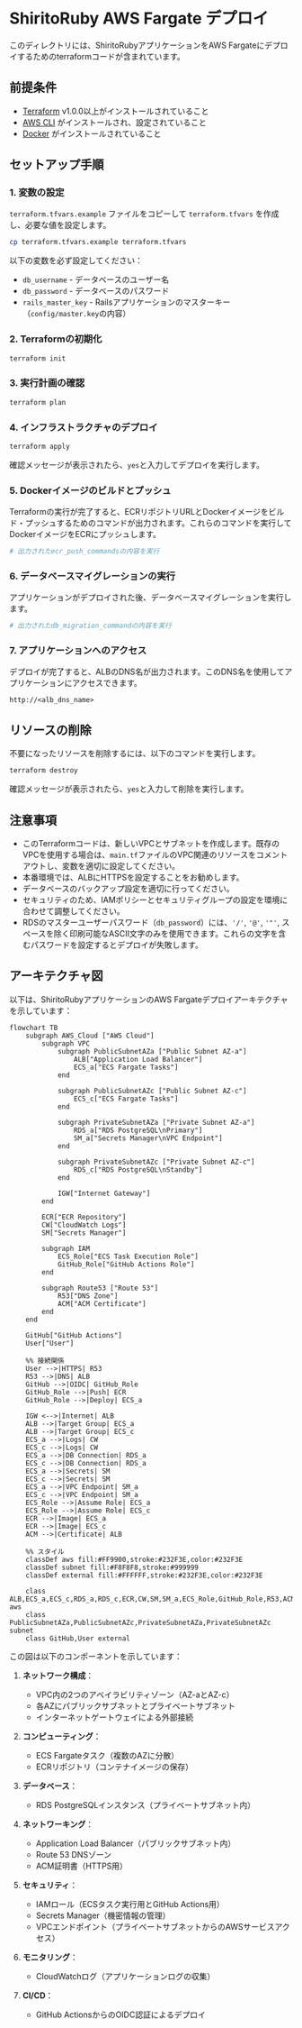 # ShiritoRuby AWS Fargate デプロイ

このディレクトリには、ShiritoRubyアプリケーションをAWS Fargateにデプロイするためのterraformコードが含まれています。

## 前提条件

- [Terraform](https://www.terraform.io/downloads.html) v1.0.0以上がインストールされていること
- [AWS CLI](https://aws.amazon.com/cli/) がインストールされ、設定されていること
- [Docker](https://www.docker.com/get-started) がインストールされていること

## セットアップ手順

### 1. 変数の設定

`terraform.tfvars.example` ファイルをコピーして `terraform.tfvars` を作成し、必要な値を設定します。

```bash
cp terraform.tfvars.example terraform.tfvars
```

以下の変数を必ず設定してください：
- `db_username` - データベースのユーザー名
- `db_password` - データベースのパスワード
- `rails_master_key` - Railsアプリケーションのマスターキー（`config/master.key`の内容）

### 2. Terraformの初期化

```bash
terraform init
```

### 3. 実行計画の確認

```bash
terraform plan
```

### 4. インフラストラクチャのデプロイ

```bash
terraform apply
```

確認メッセージが表示されたら、`yes`と入力してデプロイを実行します。

### 5. Dockerイメージのビルドとプッシュ

Terraformの実行が完了すると、ECRリポジトリURLとDockerイメージをビルド・プッシュするためのコマンドが出力されます。これらのコマンドを実行してDockerイメージをECRにプッシュします。

```bash
# 出力されたecr_push_commandsの内容を実行
```

### 6. データベースマイグレーションの実行

アプリケーションがデプロイされた後、データベースマイグレーションを実行します。

```bash
# 出力されたdb_migration_commandの内容を実行
```

### 7. アプリケーションへのアクセス

デプロイが完了すると、ALBのDNS名が出力されます。このDNS名を使用してアプリケーションにアクセスできます。

```
http://<alb_dns_name>
```

## リソースの削除

不要になったリソースを削除するには、以下のコマンドを実行します。

```bash
terraform destroy
```

確認メッセージが表示されたら、`yes`と入力して削除を実行します。

## 注意事項

- このTerraformコードは、新しいVPCとサブネットを作成します。既存のVPCを使用する場合は、`main.tf`ファイルのVPC関連のリソースをコメントアウトし、変数を適切に設定してください。
- 本番環境では、ALBにHTTPSを設定することをお勧めします。
- データベースのバックアップ設定を適切に行ってください。
- セキュリティのため、IAMポリシーとセキュリティグループの設定を環境に合わせて調整してください。
- RDSのマスターユーザーパスワード（`db_password`）には、`'/'`, `'@'`, `'"'`, スペースを除く印刷可能なASCII文字のみを使用できます。これらの文字を含むパスワードを設定するとデプロイが失敗します。

## アーキテクチャ図

以下は、ShiritoRubyアプリケーションのAWS Fargateデプロイアーキテクチャを示しています：

```mermaid
flowchart TB
    subgraph AWS_Cloud ["AWS Cloud"]
        subgraph VPC
            subgraph PublicSubnetAZa ["Public Subnet AZ-a"]
                ALB["Application Load Balancer"]
                ECS_a["ECS Fargate Tasks"]
            end

            subgraph PublicSubnetAZc ["Public Subnet AZ-c"]
                ECS_c["ECS Fargate Tasks"]
            end

            subgraph PrivateSubnetAZa ["Private Subnet AZ-a"]
                RDS_a["RDS PostgreSQL\nPrimary"]
                SM_a["Secrets Manager\nVPC Endpoint"]
            end

            subgraph PrivateSubnetAZc ["Private Subnet AZ-c"]
                RDS_c["RDS PostgreSQL\nStandby"]
            end

            IGW["Internet Gateway"]
        end

        ECR["ECR Repository"]
        CW["CloudWatch Logs"]
        SM["Secrets Manager"]

        subgraph IAM
            ECS_Role["ECS Task Execution Role"]
            GitHub_Role["GitHub Actions Role"]
        end

        subgraph Route53 ["Route 53"]
            R53["DNS Zone"]
            ACM["ACM Certificate"]
        end
    end

    GitHub["GitHub Actions"]
    User["User"]

    %% 接続関係
    User -->|HTTPS| R53
    R53 -->|DNS| ALB
    GitHub -->|OIDC| GitHub_Role
    GitHub_Role -->|Push| ECR
    GitHub_Role -->|Deploy| ECS_a

    IGW <-->|Internet| ALB
    ALB -->|Target Group| ECS_a
    ALB -->|Target Group| ECS_c
    ECS_a -->|Logs| CW
    ECS_c -->|Logs| CW
    ECS_a -->|DB Connection| RDS_a
    ECS_c -->|DB Connection| RDS_a
    ECS_a -->|Secrets| SM
    ECS_c -->|Secrets| SM
    ECS_a -->|VPC Endpoint| SM_a
    ECS_c -->|VPC Endpoint| SM_a
    ECS_Role -->|Assume Role| ECS_a
    ECS_Role -->|Assume Role| ECS_c
    ECR -->|Image| ECS_a
    ECR -->|Image| ECS_c
    ACM -->|Certificate| ALB

    %% スタイル
    classDef aws fill:#FF9900,stroke:#232F3E,color:#232F3E
    classDef subnet fill:#F8F8F8,stroke:#999999
    classDef external fill:#FFFFFF,stroke:#232F3E,color:#232F3E

    class ALB,ECS_a,ECS_c,RDS_a,RDS_c,ECR,CW,SM,SM_a,ECS_Role,GitHub_Role,R53,ACM,IGW aws
    class PublicSubnetAZa,PublicSubnetAZc,PrivateSubnetAZa,PrivateSubnetAZc subnet
    class GitHub,User external
```

この図は以下のコンポーネントを示しています：

1. **ネットワーク構成**：
   - VPC内の2つのアベイラビリティゾーン（AZ-aとAZ-c）
   - 各AZにパブリックサブネットとプライベートサブネット
   - インターネットゲートウェイによる外部接続

2. **コンピューティング**：
   - ECS Fargateタスク（複数のAZに分散）
   - ECRリポジトリ（コンテナイメージの保存）

3. **データベース**：
   - RDS PostgreSQLインスタンス（プライベートサブネット内）

4. **ネットワーキング**：
   - Application Load Balancer（パブリックサブネット内）
   - Route 53 DNSゾーン
   - ACM証明書（HTTPS用）

5. **セキュリティ**：
   - IAMロール（ECSタスク実行用とGitHub Actions用）
   - Secrets Manager（機密情報の管理）
   - VPCエンドポイント（プライベートサブネットからのAWSサービスアクセス）

6. **モニタリング**：
   - CloudWatchログ（アプリケーションログの収集）

7. **CI/CD**：
   - GitHub ActionsからのOIDC認証によるデプロイ